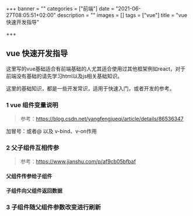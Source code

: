 +++
banner = ""
categories = ["前端"]
date = "2021-06-27T08:05:51+02:00"
description = ""
images = []
tags = ["vue"]
title = "vue快速开发指导"

+++
## vue 快速开发指导
这里写的vue基础适合有前端基础的人尤其适合使用过其他框架例如react，对于前端没有基础的请先学习html以及js相关基础知识。

这里的基础知识，都是一些开发常识，适用于快速入门，或者开发的参考。

### 1 vue 组件变量说明

> 参考：https://blog.csdn.net/yangfengjueqi/article/details/86536347

加冒号：或者@ 以及 v-bind、v-on作用



### 2 父子组件互相传参

> 参考：https://www.jianshu.com/p/af9cb05bfbaf

#### 父组件传参给子组件



#### 子组件向父组件返回数据



### 3 子组件随父组件参数改变进行刷新

